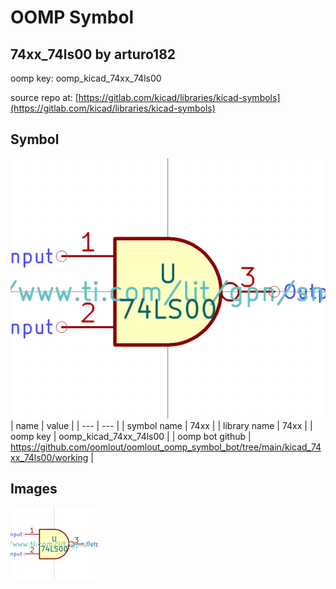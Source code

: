 # OOMP Symbol  
## 74xx_74ls00  by arturo182  
  
oomp key: oomp_kicad_74xx_74ls00  
  
source repo at: [https://gitlab.com/kicad/libraries/kicad-symbols](https://gitlab.com/kicad/libraries/kicad-symbols)  
## Symbol  
  
[![working.png](working_600.png)](working.png)  
| name | value | 
| --- | --- | 
| symbol name | 74xx | 
| library name | 74xx | 
| oomp key | oomp_kicad_74xx_74ls00 | 
| oomp bot github | https://github.com/oomlout/oomlout_oomp_symbol_bot/tree/main/kicad_74xx_74ls00/working | 
## Images  
  
[![working.png](working_140.png)](working.png)  

